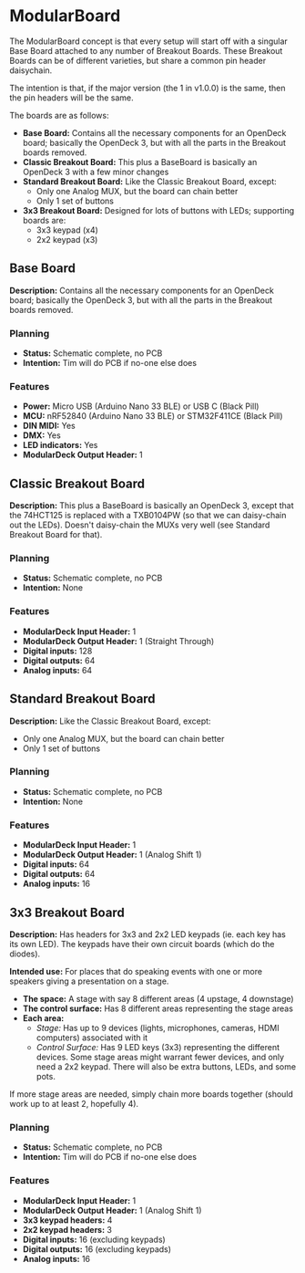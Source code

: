 # ModularBoard

The ModularBoard concept is that every setup will start off with a singular 
Base Board attached to any number of Breakout Boards.  These Breakout Boards can 
be of different varieties, but share a common pin header daisychain.

The intention is that, if the major version (the 1 in v1.0.0) is the same, then 
the pin headers will be the same.

The boards are as follows:
-	**Base Board:** Contains all the necessary components for an OpenDeck board; 
	basically the OpenDeck 3, but with all the parts in the Breakout boards 
	removed.
-	**Classic Breakout Board:** This plus a BaseBoard is basically an OpenDeck 3 
	with a few minor changes
-	**Standard Breakout Board:** Like the Classic Breakout Board, except:
	-	Only one Analog MUX, but the board can chain better
	-	Only 1 set of buttons
-	**3x3 Breakout Board:** Designed for lots of buttons with LEDs; supporting 
	boards are:
	-	3x3 keypad (x4)
	-	2x2 keypad (x3)

## Base Board

**Description:** Contains all the necessary components for an OpenDeck board; 
basically the OpenDeck 3, but with all the parts in the Breakout boards removed.

### Planning
-	**Status:** Schematic complete, no PCB
-	**Intention:** Tim will do PCB if no-one else does

### Features
-	**Power:** Micro USB (Arduino Nano 33 BLE) or USB C (Black Pill)
-	**MCU:** nRF52840 (Arduino Nano 33 BLE) or STM32F411CE (Black Pill)
-	**DIN MIDI:** Yes
-	**DMX:** Yes
-	**LED indicators:** Yes
-	**ModularDeck Output Header:** 1

## Classic Breakout Board

**Description:** This plus a BaseBoard is basically an OpenDeck 3, except that the 
74HCT125 is replaced with a TXB0104PW (so that we can daisy-chain out the LEDs).
Doesn't daisy-chain the MUXs very well (see Standard Breakout Board for that).

### Planning
-	**Status:** Schematic complete, no PCB
-	**Intention:** None

### Features
-	**ModularDeck Input Header:** 1
-	**ModularDeck Output Header:** 1 (Straight Through)
-	**Digital inputs:** 128
-	**Digital outputs:** 64
-	**Analog inputs:** 64

## Standard Breakout Board

**Description:** Like the Classic Breakout Board, except:
-	Only one Analog MUX, but the board can chain better
-	Only 1 set of buttons

### Planning
-	**Status:** Schematic complete, no PCB
-	**Intention:** None

### Features
-	**ModularDeck Input Header:** 1
-	**ModularDeck Output Header:** 1 (Analog Shift 1)
-	**Digital inputs:** 64
-	**Digital outputs:** 64
-	**Analog inputs:** 16

## 3x3 Breakout Board

**Description:** Has headers for 3x3 and 2x2 LED keypads (ie. each key has its 
own LED).  The keypads have their own circuit boards (which do the diodes).

**Intended use:** For places that do speaking events with one or more speakers 
giving a presentation on a stage.
-	**The space:** A stage with say 8 different areas (4 upstage, 4 downstage)
-	**The control surface:** Has 8 different areas representing the stage areas
-	**Each area:**
	-	*Stage:* Has up to 9 devices (lights, microphones, cameras, HDMI 
		computers) associated with it
	-	*Control Surface:* Has 9 LED keys (3x3) representing the different 
		devices.  Some stage areas might warrant fewer devices, and only need a 
		2x2 keypad.  There will also be extra buttons, LEDs, and some pots.  

If more stage areas are needed, simply chain more boards together (should work 
up to at least 2, hopefully 4).

### Planning
-	**Status:** Schematic complete, no PCB
-	**Intention:** Tim will do PCB if no-one else does

### Features
-	**ModularDeck Input Header:** 1
-	**ModularDeck Output Header:** 1 (Analog Shift 1)
-	**3x3 keypad headers:** 4
-	**2x2 keypad headers:** 3
-	**Digital inputs:** 16 (excluding keypads)
-	**Digital outputs:** 16 (excluding keypads)
-	**Analog inputs:** 16
